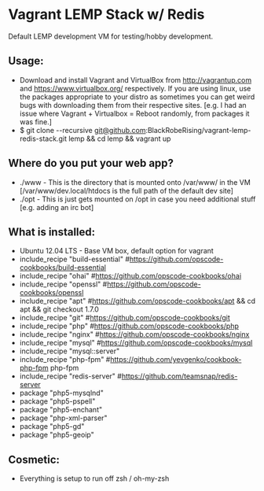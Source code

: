 # Vagrant LEMP Stack w/ Redis
Default LEMP development VM for testing/hobby development.

## Usage:
 * Download and install Vagrant and VirtualBox from http://vagrantup.com and https://www.virtualbox.org/ respectively. If you are using linux, use the packages appropriate to your distro as sometimes you can get weird bugs with downloading them from their respective sites. [e.g. I had an issue where Vagrant + Virtualbox = Reboot randomly, from packages it was fine.]
 * $ git clone --recursive git@github.com:BlackRobeRising/vagrant-lemp-redis-stack.git lemp && cd lemp && vagrant up

## Where do you put your web app?
 * ./www - This is the directory that is mounted onto /var/www/ in the VM [/var/www/dev.local/htdocs is the full path of the default dev site]
 * ./opt - This is just gets mounted on /opt in case you need additional stuff [e.g. adding an irc bot]

## What is installed:
 * Ubuntu 12.04 LTS - Base VM box, default option for vagrant
 * include_recipe "build-essential"        #https://github.com/opscode-cookbooks/build-essential
 * include_recipe "ohai"                   #https://github.com/opscode-cookbooks/ohai
 * include_recipe "openssl"                #https://github.com/opscode-cookbooks/openssl
 * include_recipe "apt"                    #https://github.com/opscode-cookbooks/apt && cd apt && git checkout 1.7.0
 * include_recipe "git"                    #https://github.com/opscode-cookbooks/git
 * include_recipe "php"                    #https://github.com/opscode-cookbooks/php
 * include_recipe "nginx"                  #https://github.com/opscode-cookbooks/nginx
 * include_recipe "mysql"                  #https://github.com/opscode-cookbooks/mysql
 * include_recipe "mysql::server"
 * include_recipe "php-fpm"                #https://github.com/yevgenko/cookbook-php-fpm php-fpm
 * include_recipe "redis-server"           #https://github.com/teamsnap/redis-server
 * package "php5-mysqlnd"
 * package "php5-pspell"
 * package "php5-enchant"
 * package "php-xml-parser"
 * package "php5-gd"
 * package "php5-geoip"

## Cosmetic:
 * Everything is setup to run off zsh / oh-my-zsh
